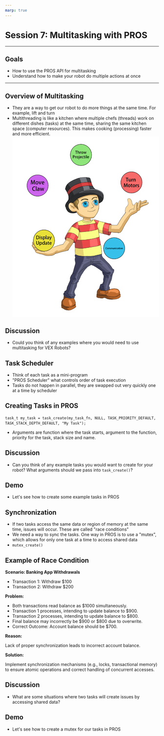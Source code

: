 ```yaml
---
marp: true
---
```


# **Session 7: Multitasking with PROS**

---

## Goals

* How to use the PROS API for multitasking
* Understand how to make your robot do multiple actions at once

---

## Overview of Multitasking

<!-- Notes: We can use it together with autonomous mode to do more complex tasks -->
<!-- This is required for to achieve many objectives for the competition -->
* They are a way to get our robot to do more things at the same time. For example, lift and turn
* Multithreading is like a kitchen where multiple chefs (threads) work on different dishes (tasks) at the same time, sharing the same kitchen space (computer resources). This makes cooking (processing) faster and more efficient.
![Juggler](./juggler.jpg)

## Discussion

* Could you think of any examples where you would need to use multitasking for VEX Robots?

## Task Scheduler

<!-- Notes: "Round robin scheduler" which controls when tasks are going to be run -->
<!-- Important to note that tasks feel like they are running at the same time because CPU is executing them so quick, not because they actually are happening at the same time-->
* Think of each task as a mini-program
* "PROS Scheduler" what controls order of task execution
* Tasks do not happen in parallel, they are swapped out very quickly one at a time by scheduler

## Creating Tasks in PROS

<!-- Notes: You have to pass in a function to the task, for example: shoot_triball() -->
<!-- Notes: Stack size lets PROS know how much data/memory your task should be able to use up -->
``task_t my_task = task_create(my_task_fn, NULL, TASK_PRIORITY_DEFAULT, TASK_STACK_DEPTH_DEFAULT, "My Task");``

* Arguments are function where the task starts, argument to the function, priority for the task, stack size and name.

## Discussion

* Can you think of any example tasks you would want to create for your robot? What arguments should we pass into ``task_create()``?

## Demo

* Let's see how to create some example tasks in PROS

## Synchronization

<!--Notes: These are known as race conditions, mutex: "mutual exclusion" -->
* If two tasks access the same data or region of memory at the same time, issues will occur. These are called "race conditions"
* We need a way to sync the tasks. One way in PROS is to use a "mutex", which allows for only one task at a time to access shared data
* ``mutex_create()``

## Example of Race Condition

<b> Scenario: Banking App Withdrawals </b>

* Transaction 1: Withdraw $100
* Transaction 2: Withdraw $200

<b> Problem: </b>

* Both transactions read balance as $1000 simultaneously.
* Transaction 1 processes, intending to update balance to $900.
* Transaction 2 processes, intending to update balance to $800.
* Final balance may incorrectly be $900 or $800 due to overwrite.
* Correct Outcome: Account balance should be $700.

<b> Reason: </b>

Lack of proper synchronization leads to incorrect account balance.

<b> Solution: </b> 

Implement synchronization mechanisms (e.g., locks, transactional memory) to ensure atomic operations and correct handling of concurrent accesses.

## Discussion

<!-- Notes: List examples related to VEX Competition -->
* What are some situations where two tasks will create issues by accessing shared data?

## Demo

* Let's see how to create a mutex for our tasks in PROS